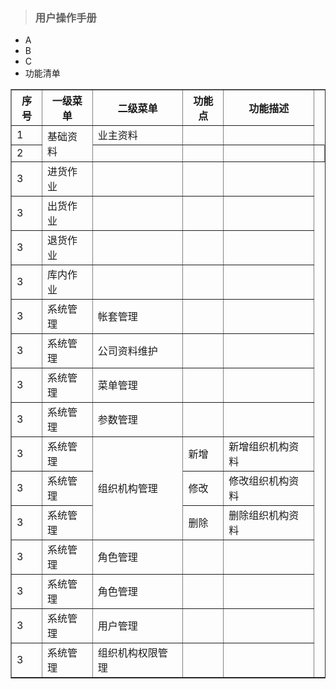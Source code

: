 > ### 用户操作手册

* A
* B
* C
* 功能清单
<table border="1">
<tr>
<th>序号</th>
<th>一级菜单</th>
<th>二级菜单</th>
<th>功能点</th>
<th>功能描述</th>
</tr>
<tr>
<td>1</td>
<td rowspan="2">基础资料</td>
<td>业主资料</td>
<td></td>
<td></td>
</tr>
<tr>
<td>2</td>
<td></td>
<td></td>
<td></td>
<td></td>
</tr>
<tr>
<td>3</td>
<td>进货作业</td>
<td></td>
<td></td>
<td></td>
</tr>
<td>3</td>
<td>出货作业</td>
<td></td>
<td></td>
<td></td>
</tr>
<tr>
<td>3</td>
<td>退货作业</td>
<td></td>
<td></td>
<td></td>
</tr>
<tr>
<td>3</td>
<td>库内作业</td>
<td></td>
<td></td>
<td></td>
</tr>
<tr>
<td>3</td>
<td>系统管理</td>
<td>帐套管理</td>
<td></td>
<td></td>
</tr>
<tr>
<td>3</td>
<td>系统管理</td>
<td>公司资料维护</td>
<td></td>
<td></td>
</tr>
<tr>
<td>3</td>
<td>系统管理</td>
<td>菜单管理</td>
<td></td>
<td></td>
</tr>
<tr>
<td>3</td>
<td>系统管理</td>
<td>参数管理</td>
<td></td>
<td></td>
</tr>
<tr>
<td>3</td>
<td>系统管理</td>
<td rowspan="3">组织机构管理</td>
<td>新增</td>
<td>新增组织机构资料</td>
</tr>
<tr>
<td>3</td>
<td>系统管理</td>
<td>修改</td>
<td>修改组织机构资料</td>
</tr>
<tr>
<td>3</td>
<td>系统管理</td>
<td>删除</td>
<td>删除组织机构资料</td>
</tr>
<tr>
<td>3</td>
<td>系统管理</td>
<td>角色管理</td>
<td></td>
<td></td>
</tr>
<tr>
<td>3</td>
<td>系统管理</td>
<td>角色管理</td>
<td></td>
<td></td>
</tr>
<tr>
<td>3</td>
<td>系统管理</td>
<td>用户管理</td>
<td></td>
<td></td>
</tr>
<tr>
<td>3</td>
<td>系统管理</td>
<td>组织机构权限管理</td>
<td></td>
<td></td>
</tr>
</table>